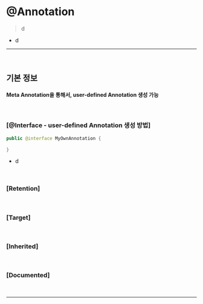 # @Annotation
> d
* d

<hr>
<br>

## 기본 정보
#### Meta Annotation을 통해서, user-defined Annotation 생성 가능

<br>

### [@Interface - user-defined Annotation 생성 방법]
```java
public @interface MyOwnAnnotation {
  
}
```
* d

<br>

### [Retention]

<br>

### [Target]

<br>

### [Inherited]

<br>

### [Documented]

<br>
<hr>
<br>
